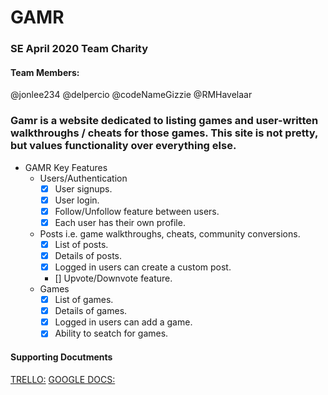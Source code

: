 # GAMR

### SE April 2020 Team Charity

#### Team Members:

@jonlee234
@delpercio
@codeNameGizzie
@RMHavelaar

### Gamr is a website dedicated to listing games and user-written walkthroughs / cheats for those games. This site is not pretty, but values functionality over everything else.

- GAMR Key Features
  - Users/Authentication
    - [x] User signups.
    - [x] User login.
    - [x] Follow/Unfollow feature between users.
    - [x] Each user has their own profile.
  - Posts i.e. game walkthroughs, cheats, community conversions.
    - [x] List of posts.
    - [x] Details of posts.
    - [x] Logged in users can create a custom post.
    - [] Upvote/Downvote feature.
  - Games
    - [x] List of games.
    - [x] Details of games.
    - [x] Logged in users can add a game.
    - [x] Ability to seatch for games.

#### Supporting Docutments

[TRELLO:](https://trello.com/b/sN6r0khO/gamefaqssocial)
[GOOGLE DOCS:](https://docs.google.com/document/d/1wp1_tH7bU0sF4LobDccgDeaJfNa02vegGs0bjXcTMOw/edit?usp=sharing)
